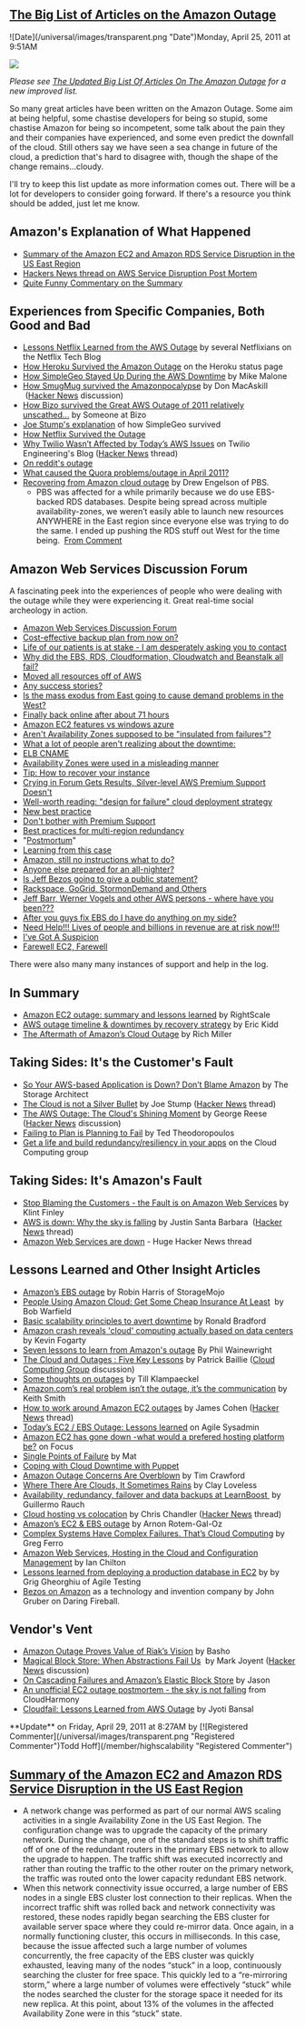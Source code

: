 ## [The Big List of Articles on the Amazon Outage](/blog/2011/4/25/the-big-list-of-articles-on-the-amazon-outage.html)

<div class="journal-entry-tag journal-entry-tag-post-title"><span class="posted-on">![Date](/universal/images/transparent.png "Date")Monday, April 25, 2011 at 9:51AM</span></div>

<div class="body">

![](http://farm6.static.flickr.com/5190/5643644140_c73394b6ea_m.jpg)

_Please see [The Updated Big List Of Articles On The Amazon Outage](http://highscalability.com/blog/2011/5/2/the-updated-big-list-of-articles-on-the-amazon-outage.html) for a new improved list._

So many great articles have been written on the Amazon Outage. Some aim at being helpful, some chastise developers for being so stupid, some chastise Amazon for being so incompetent, some talk about the pain they and their companies have experienced, and some even predict the downfall of the cloud. Still others say we have seen a sea change in future of the cloud, a prediction that's hard to disagree with, though the shape of the change remains...cloudy.

I'll try to keep this list update as more information comes out. There will be a lot for developers to consider going forward. If there's a resource you think should be added, just let me know.

## Amazon's Explanation of What Happened

*   [Summary of the Amazon EC2 and Amazon RDS Service Disruption in the US East Region](http://aws.amazon.com/message/65648/)
*   [Hackers News thread on AWS Service Disruption Post Mortem](http://hackerne.ws/item?id=2496738) 
*   [Quite Funny Commentary on the Summary](http://i.imgur.com/ldP1f.jpg)

## Experiences from Specific Companies, Both Good and Bad

*   [Lessons Netflix Learned from the AWS Outage](http://techblog.netflix.com/2011/04/lessons-netflix-learned-from-aws-outage.html) by several Netflixians on the Netflix Tech Blog
*   [How Heroku Survived the Amazon Outage](http://status.heroku.com/incident/151) on the Heroku status page
*   [How SimpleGeo Stayed Up During the AWS Downtime](http://developers.simplegeo.com/blog/2011/04/26/how-simplegeo-stayed-up/) by Mike Malone
*   [How SmugMug survived the Amazonpocalypse](http://don.blogs.smugmug.com/2011/04/24/how-smugmug-survived-the-amazonpocalypse) by Don MacAskill  ([Hacker News](http://news.ycombinator.com/item?id=2480763) discussion) 
*   [How Bizo survived the Great AWS Outage of 2011 relatively unscathed...](http://dev.bizo.com/2011/04/how-bizo-survived-great-aws-outage-of.html) by Someone at Bizo
*   [Joe Stump's explanation](http://www.focus.com/questions/information-technology/amazon-ec2-has-gone-down--what-would-prefered-hosting-be/#comment43192) of how SimpleGeo survived 
*   [How Netflix Survived the Outage](http://www.slideshare.net/adrianco/netflix-in-the-cloud-2011)
*   [Why Twilio Wasn’t Affected by Today’s AWS Issues](http://www.twilio.com/engineering/2011/04/22/why-twilio-wasnt-affected-by-todays-aws-issues/) on Twilio Engineering's Blog ([Hacker News](http://news.ycombinator.com/item?id=2472999) thread)
*   [On reddit's outage](http://www.reddit.com/r/announcements/comments/gva4t/on_reddits_outage/#) 
*   [What caused the Quora problems/outage in April 2011?](http://www.quora.com/Quora-Outage-April-21-22-2011/What-caused-the-Quora-problems-outage-in-April-2011)
*   [Recovering from Amazon cloud outage](http://tomatohater.com/2011/04/21/recovering-amazon-cloud-outage/) by Drew Engelson of PBS. 
    *   PBS was affected for a while primarily because we do use EBS-backed RDS databases. Despite being spread across multiple availability-zones, we weren’t easily able to launch new resources ANYWHERE in the East region since everyone else was trying to do the same. I ended up pushing the RDS stuff out West for the time being.  [From Comment](http://don.blogs.smugmug.com/2011/04/24/how-smugmug-survived-the-amazonpocalypse/#comment-4737)

## Amazon Web Services Discussion Forum 

A fascinating peek into the experiences of people who were dealing with the outage while they were experiencing it. Great real-time social archeology in action.

*   [Amazon Web Services Discussion Forum](https://forums.aws.amazon.com/forum.jspa?forumID=30&start=0) 
*   [Cost-effective backup plan from now on?](https://forums.aws.amazon.com/thread.jspa?threadID=65860&tstart=0)
*   [Life of our patients is at stake - I am desperately asking you to contact](https://forums.aws.amazon.com/thread.jspa?threadID=65649&tstart=0)
*   [<span></span>Why did the EBS, RDS, Cloudformation, Cloudwatch and Beanstalk all fail?](https://forums.aws.amazon.com/thread.jspa?threadID=65897&tstart=0)
*   [Moved all resources off of AWS](https://forums.aws.amazon.com/thread.jspa?threadID=65896&tstart=0)
*   [Any success stories?](https://forums.aws.amazon.com/forum.jspa?forumID=30&start=300)
*   [Is the mass exodus from East going to cause demand problems in the West?](https://forums.aws.amazon.com/thread.jspa?threadID=65784&tstart=25)
*   [<span></span>Finally back online after about 71 hours](https://forums.aws.amazon.com/thread.jspa?threadID=65828&tstart=25)
*   [Amazon EC2 features vs windows azure](https://forums.aws.amazon.com/thread.jspa?threadID=65834&tstart=25)
*   [<span></span>Aren't Availability Zones supposed to be "insulated from failures"?](https://forums.aws.amazon.com/thread.jspa?threadID=65221&tstart=25)
*   [What a lot of people aren't realizing about the downtime:](https://forums.aws.amazon.com/thread.jspa?threadID=65850&tstart=0)
*   [ELB CNAME](https://forums.aws.amazon.com/thread.jspa?threadID=32044&tstart=50&start=150)
*   [<span></span>Availability Zones were used in a misleading manner](https://forums.aws.amazon.com/thread.jspa?threadID=65457&tstart=425)
*   [Tip: How to recover your instance](https://forums.aws.amazon.com/thread.jspa?threadID=65371&tstart=325)
*   [Crying in Forum Gets Results, Silver-level AWS Premium Support Doesn't](https://forums.aws.amazon.com/thread.jspa?threadID=65617&tstart=325)
*   [<span></span>Well-worth reading: "design for failure" cloud deployment strategy](https://forums.aws.amazon.com/thread.jspa?threadID=65780&tstart=25)
*   [New best practice](https://forums.aws.amazon.com/thread.jspa?threadID=65749&tstart=25)
*   [Don't bother with Premium Support](https://forums.aws.amazon.com/thread.jspa?threadID=65136&tstart=475)
*   [Best practices for multi-region redundancy](https://forums.aws.amazon.com/thread.jspa?threadID=65185&tstart=450)
*   <span></span>"[Postmortum](https://forums.aws.amazon.com/thread.jspa?threadID=65450&tstart=175)"
*   [Learning from this case](https://forums.aws.amazon.com/thread.jspa?threadID=65513&tstart=125)
*   [<span></span>Amazon, still no instructions what to do?](https://forums.aws.amazon.com/thread.jspa?threadID=65388&tstart=525)
*   [Anyone else prepared for an all-nighter?](https://forums.aws.amazon.com/thread.jspa?threadID=65338&tstart=550)
*   [Is Jeff Bezos going to give a public statement?](https://forums.aws.amazon.com/thread.jspa?threadID=65811&tstart=100)
*   [<span></span>Rackspace, GoGrid, StormonDemand and Others](https://forums.aws.amazon.com/thread.jspa?threadID=65857&tstart=100)
*   [Jeff Barr, Werner Vogels and other AWS persons - where have you been???](https://forums.aws.amazon.com/thread.jspa?threadID=65815&tstart=150)
*   [After you guys fix EBS do I have do anything on my side?](https://forums.aws.amazon.com/thread.jspa?threadID=65168&tstart=175)
*   [<span></span>Need Help!!! Lives of people and billions in revenue are at risk now!!!](https://forums.aws.amazon.com/thread.jspa?threadID=65765&tstart=225)
*   [I've Got A Suspicion](https://forums.aws.amazon.com/thread.jspa?threadID=65678&tstart=275)
*   [<span></span>Farewell EC2, Farewell](https://forums.aws.amazon.com/thread.jspa?threadID=65585&tstart=325)

There were also many many instances of support and help in the log. 

## In Summary

*   [Amazon EC2 outage: summary and lessons learned](http://blog.rightscale.com/2011/04/25/amazon-ec2-outage-summary-and-lessons-learned/) by RightScale
*   [AWS outage timeline & downtimes by recovery strategy](http://www.randomhacks.net/articles/2011/04/25/aws-outage-timeline-and-recovery-strategy-downtimes) by Eric Kidd
*   [The Aftermath of Amazon’s Cloud Outage](http://www.datacenterknowledge.com/archives/2011/04/25/the-aftermath-of-amazons-cloud-outage) by Rich Miller 

## Taking Sides: It's the Customer's Fault

*   [So Your AWS-based Application is Down? Don’t Blame Amazon](http://www.thestoragearchitect.com/2011/04/22/so-your-aws-based-application-is-down-dont-blame-amazon/) by The Storage Architect
*   [The Cloud is not a Silver Bullet](http://stu.mp/2011/04/the-cloud-is-not-a-silver-bullet.html) by Joe Stump ([Hacker News](http://news.ycombinator.com/item?id=2482581) thread)
*   [The AWS Outage: The Cloud's Shining Moment](http://broadcast.oreilly.com/2011/04/the-aws-outage-the-clouds-shining-moment.html) by George Reese ([Hacker News](http://news.ycombinator.com/item?id=2477540) discussion)
*   [Failing to Plan is Planning to Fail](http://blog.acrowire.com/cloud-computing/failing-to-plan-is-planning-to-fail) by Ted Theodoropoulos
*   [Get a life and build redundancy/resiliency in your apps](http://groups.google.com/group/cloud-computing/browse_thread/thread/e8079a54e6a8c4b9/72756bf9e587869d?show_docid=72756bf9e587869d) on the Cloud Computing group

## Taking Sides: It's Amazon's Fault

*   [Stop Blaming the Customers - the Fault is on Amazon Web Services](http://www.readwriteweb.com/cloud/2011/04/almost-as-galling-as-the.php) by Klint Finley
*   [AWS is down: Why the sky is falling](http://justinsb.posterous.com/aws-down-why-the-sky-is-falling) by Justin Santa Barbara  ([Hacker News](http://news.ycombinator.com/item?id=2471899) thread)
*   [Amazon Web Services are down](http://news.ycombinator.com/item?id=2469838) - Huge Hacker News thread

## Lessons Learned and Other Insight Articles

*   [Amazon’s EBS outage](http://storagemojo.com/2011/04/29/amazons-ebs-outage/) by Robin Harris of StorageMojo
*   [People Using Amazon Cloud: Get Some Cheap Insurance At Least](http://smoothspan.wordpress.com/2011/04/23/people-using-amazon-cloud-get-some-cheap-insurance-at-least/)  by Bob Warfield
*   [Basic scalability principles to avert downtime](http://ronaldbradford.com/blog/basic-scalability-principles-to-avert-downtime-2011-04-23) by Ronald Bradford
*   [Amazon crash reveals 'cloud' computing actually based on data centers](http://www.itworld.com/cloud-computing/158517/amazon-crash-reveals-cloud-computing-actually-based-data-centers) by Kevin Fogarty
*   [Seven lessons to learn from Amazon's outage](http://www.zdnet.com/blog/saas/seven-lessons-to-learn-from-amazons-outage/1296) By Phil Wainewright
*   [The Cloud and Outages : Five Key Lessons](http://www.cloudsigma.com/en/blog/2011/04/23/21-cloud-outages-lessons-learned) by Patrick Baillie ([Cloud Computing Group](http://groups.google.com/group/cloud-computing/browse_thread/thread/6e9549afbff6386f/05919d8527c69a09?show_docid=05919d8527c69a09#) discussion)
*   [Some thoughts on outages](http://till.klampaeckel.de/blog/archives/151-Some-thoughts-on-outtages.html) by Till Klampaeckel 
*   [Amazon.com’s real problem isn’t the outage, it’s the communication](http://www.geekwire.com/2011/amazoncoms-real-problem-outage-communication) by Keith Smith 
*   [How to work around Amazon EC2 outages](http://webmonkeyuk.wordpress.com/2011/04/21/how-to-work-around-amazon-ec2-outages/) by James Cohen ([Hacker News](http://news.ycombinator.com/item?id=2471258) thread)
*   [Today’s EC2 / EBS Outage: Lessons learned](http://agilesysadmin.net/ec2-outage-lessons) on Agile Sysadmin
*   [Amazon EC2 has gone down -what would a prefered hosting platform be?](http://www.focus.com/questions/information-technology/amazon-ec2-has-gone-down--what-would-prefered-hosting-be/) on Focus
*   [Single Points of Failure](http://cloudability.com/single-points-of-failure) by Mat 
*   [Coping with Cloud Downtime with Puppet](http://www.reddit.com/r/programming/comments/gvac7/coping_with_cloud_downtime_with_puppet/)
*   [Amazon Outage Concerns Are Overblown](http://timcrawford.org/2011/04/21/amazon-outage-concerns-are-overblown/) by Tim Crawford
*   [Where There Are Clouds, It Sometimes Rains](http://claylo.com/post/4817029650/where-there-are-clouds-it-sometimes-rains) by Clay Loveless
*   [Availability, redundancy, failover and data backups at LearnBoost ](http://blog.learnboost.com/blog/availability-redundancy-and-failover-at-learnboost/) by Guillermo Rauch
*   [Cloud hosting vs colocation](http://chrischandler.name/the-real-cost-of-cloud-hosting) by Chris Chandler ([Hacker News](http://news.ycombinator.com/item?id=2482123) thread)
*   [Amazon’s EC2 & EBS outage](http://arnon.me/2011/04/amazons-ec2-ebs-outage/) by Arnon Rotem-Gal-Oz
*   [Complex Systems Have Complex Failures. That’s Cloud Computing](http://etherealmind.com/complex-systems-complex-failures-cloud-computing) by Greg Ferro
*   [Amazon Web Services, Hosting in the Cloud and Configuration Management](http://www.ichilton.co.uk/blog/web/amazon-web-service-hosting-in-the-cloud-and-configuration-management-397.html) by Ian Chilton
*   [Lessons learned from deploying a production database in EC2](http://agiletesting.blogspot.com/2011/04/lessons-learned-from-deploying.html) by by Grig Gheorghiu of Agile Testing
*   [Bezos on Amazon](http://daringfireball.net/linked/2011/04/27/bezos-amazon) as a technology and invention company by John Gruber on Daring Fireball.

## Vendor's Vent

*   [Amazon Outage Proves Value of Riak’s Vision](http://www.productionscale.com/home/2011/4/22/on-clouds-and-spofs-or-the-great-aws-outage-of-april-2011.html#axzz1KZPTwX4z) by Basho
*   [Magical Block Store: When Abstractions Fail Us](http://joyeur.com/2011/04/24/magical-block-store-when-abstractions-fail-us/)  by Mark Joyent ([Hacker News](http://news.ycombinator.com/item?id=2479613) discussion)
*   [On Cascading Failures and Amazon’s Elastic Block Store](http://joyeur.com/2011/04/22/on-cascading-failures-and-amazons-elastic-block-store/) by Jason 
*   [An unofficial EC2 outage postmortem - the sky is not falling](http://cloudharmony.com/b/2011/04/unofficial-ec2-outage-postmortem-sky-is.html) from CloudHarmony
*   [Cloudfail: Lessons Learned from AWS Outage](http://www.appdynamics.com/blog/2011/04/25/critical-applications-in-the-cloud/) by Jyoti Bansal 

<div id="followup11304260" class="journal-entry-follow-up">

<div class="follow-up-caption">**Update** on Friday, April 29, 2011 at 8:27AM by [![Registered Commenter](/universal/images/transparent.png "Registered Commenter")Todd Hoff](/member/highscalability "Registered Commenter") </div>

<div class="follow-up-body">

## [Summary of the Amazon EC2 and Amazon RDS Service Disruption in the US East Region](http://aws.amazon.com/message/65648/)

*   A network change was performed as part of our normal AWS scaling activities in a single Availability Zone in the US East Region. The configuration change was to upgrade the capacity of the primary network. During the change, one of the standard steps is to shift traffic off of one of the redundant routers in the primary EBS network to allow the upgrade to happen. The traffic shift was executed incorrectly and rather than routing the traffic to the other router on the primary network, the traffic was routed onto the lower capacity redundant EBS network. 
*   When this network connectivity issue occurred, a large number of EBS nodes in a single EBS cluster lost connection to their replicas. When the incorrect traffic shift was rolled back and network connectivity was restored, these nodes rapidly began searching the EBS cluster for available server space where they could re-mirror data. Once again, in a normally functioning cluster, this occurs in milliseconds. In this case, because the issue affected such a large number of volumes concurrently, the free capacity of the EBS cluster was quickly exhausted, leaving many of the nodes “stuck” in a loop, continuously searching the cluster for free space. This quickly led to a “re-mirroring storm,” where a large number of volumes were effectively “stuck” while the nodes searched the cluster for the storage space it needed for its new replica. At this point, about 13% of the volumes in the affected Availability Zone were in this “stuck” state.

</div>

</div>

</div>